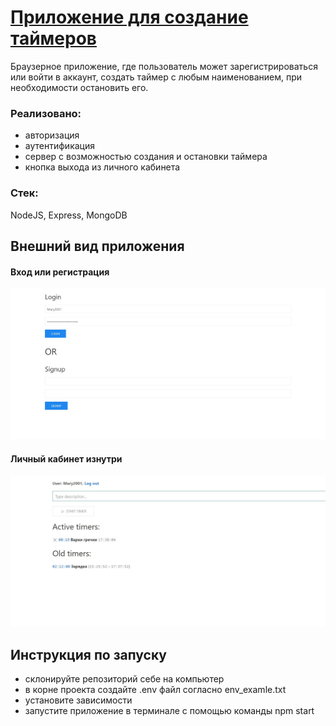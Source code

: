 <h1><a href="https://github.com/knollmilena/timers-MongoDB-">Приложение для создание таймеров</a></h1>
<p>Браузерное приложение, где пользователь может зарегистрироваться или войти в аккаунт, создать таймер с любым наименованием, при необходимости остановить его.</p>

<h3>Реализовано:</h3> 
<ul>
  <li>авторизация</li>
  <li>аутентификация</li>
  <li>сервер с возможностью создания и остановки таймера</li>
  <li>кнопка выхода из личного кабинета</li>
</ul>

<h3>Стек:</h3>
<p>NodeJS, Express, MongoDB</p>



<h2>Внешний вид приложения</h2>
<h4>Вход или регистрация</h4>

![Image alt](https://github.com/knollmilena/timers-MongoDB-/raw/master/entry.jpg)


<h4>Личный кабинет изнутри</h4>

![Image alt](https://github.com/knollmilena/timers-MongoDB-/raw/master/inside.jpg)


<h2>Инструкция по запуску</h2>

<ul>
  <li>склонируйте репозиторий себе на компьютер</li>
  <li>в корне проекта создайте .env файл согласно env_examle.txt</li>
  <li>установите зависимости</li>
  <li>запустите приложение в терминале с помощью команды npm start</li>
</ul>
